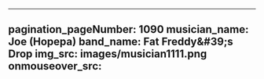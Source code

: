 ------
pagination_pageNumber: 1090
musician_name: Joe (Hopepa)
band_name: Fat Freddy&amp;#39;s Drop
img_src: images/musician1111.png
onmouseover_src: 
------